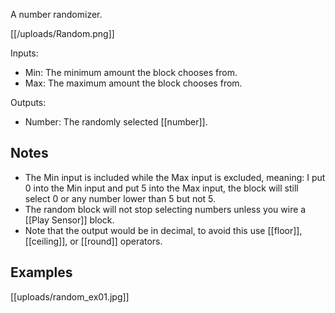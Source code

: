 A number randomizer.

[[/uploads/Random.png]]

Inputs:

- Min: The minimum amount the block chooses from.
- Max: The maximum amount the block chooses from.

Outputs:

- Number: The randomly selected [[number]].

## Notes
- The Min input is included while the Max input is excluded, meaning: I put 0 into the Min input and put 5 into the Max input, the block will still select 0 or any number lower than 5 but not 5.
- The random block will not stop selecting numbers unless you wire a [[Play Sensor]] block.
- Note that the output would be in decimal, to avoid this use [[floor]], [[ceiling]], or [[round]] operators.

## Examples

[[uploads/random_ex01.jpg]]